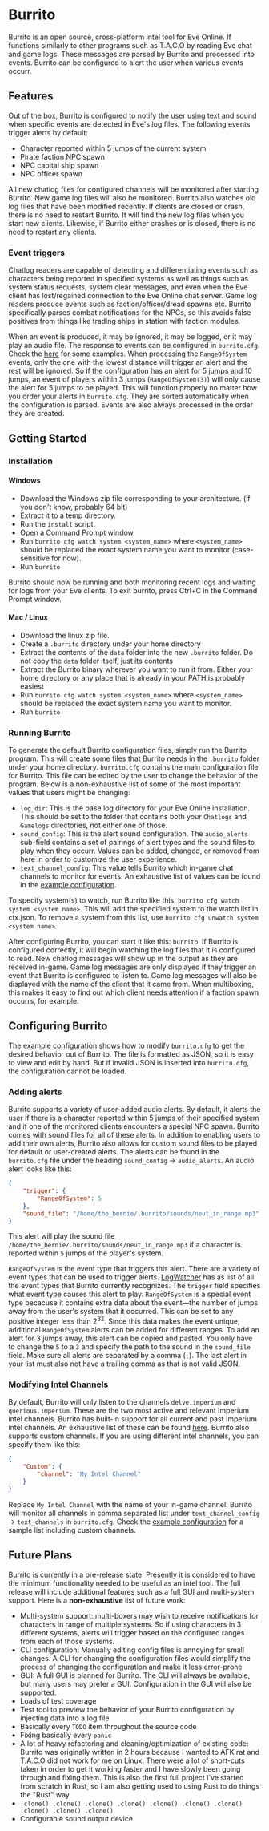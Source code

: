 # Burrito

Burrito is an open source, cross-platform intel tool for Eve Online. If functions similarly to other programs such as T.A.C.O by reading Eve chat and game logs. These messages are parsed by Burrito and processed into events. Burrito can be configured to alert the user when various events occurr.

## Features

Out of the box, Burrito is configured to notify the user using text and sound when specific events are detected in Eve's log files. The following events trigger alerts by default:

* Character reported within 5 jumps of the current system
* Pirate faction NPC spawn
* NPC capital ship spawn
* NPC officer spawn

All new chatlog files for configured channels will be monitored after starting Burrito. New game log files will also be monitored. Burrito also watches old log files that have been modified recently. If clients are closed or crash, there is no need to restart Burrito. It will find the new log files when you start new clients. Likewise, if Burrito either crashes or is closed, there is no need to restart any clients.

### Event triggers

Chatlog readers are capable of detecting and differentiating events such as characters being reported in specified systems as well as things such as system status requests, system clear messages, and even when the Eve client has lost/regained connection to the Eve Online chat server. Game log readers produce events such as faction/officer/dread spawns etc. Burrito specifically parses combat notifications for the NPCs, so this avoids false positives from things like trading ships in station with faction modules.

When an event is produced, it may be ignored, it may be logged, or it may play an audio file. The response to events can be configured in `burrito.cfg`. Check the [here](./example_cfg.cfg) for some examples. When processing the `RangeOfSystem` events, only the one with the lowest distance will trigger an alert and the rest will be ignored. So if the configuration has an alert for 5 jumps and 10 jumps, an event of players within 3 jumps (`RangeOfSystem(3)`) will only cause the alert for 5 jumps to be played. This will function properly no matter how you order your alerts in `burrito.cfg`. They are sorted automatically when the configuration is parsed. Events are also always processed in the order they are created.

## Getting Started

### Installation

#### Windows

* Download the Windows zip file corresponding to your architecture. (if you don't know, probably 64 bit)
* Extract it to a temp directory.
* Run the `install` script.
* Open a Command Prompt window
* Run `burrito cfg watch system <system_name>` where `<system_name>` should be replaced the exact system name you want to monitor (case-sensitive for now).
* Run `burrito`

Burrito should now be running and both monitoring recent logs and waiting for logs from your Eve clients. To exit burrito, press Ctrl+C in the Command Prompt window.

#### Mac / Linux

* Download the linux zip file.
* Create a `.burrito` directory under your home directory
* Extract the contents of the `data` folder into the new `.burrito` folder. Do not copy the `data` folder itself, just its contents
* Extract the Burrito binary wherever you want to run it from. Either your home directory or any place that is already in your PATH is probably easiest
* Run `burrito cfg watch system <system_name>` where `<system_name>` should be replaced the exact system name you want to monitor.
* Run `burrito`

### Running Burrito

To generate the default Burrito configuration files, simply run the Burrito program. This will create some files that Burrito needs in the `.burrito` folder under your home directory. `burrito.cfg` contains the main configuration file for Burrito. This file can be edited by the user to change the behavior of the program. Below is a non-exhaustive list of some of the most important values that users might be changing:

* `log_dir`: This is the base log directory for your Eve Online installation. This should be set to the folder that contains both your `Chatlogs` and `Gamelogs` directories, not either one of those.
* `sound_config`: This is the alert sound configuration. The `audio_alerts` sub-field contains a set of pairings of alert types and the sound files to play when they occurr. Values can be added, changed, or removed from here in order to customize the user experience.
* `text_channel_config`: This value tells Burrito which in-game chat channels to monitor for events. An exhaustive list of values can be found in the [example configuration](./example_cfg.cfg).

To specify system(s) to watch, run Burrito like this: `burrito cfg watch system <system name>`. This will add the specified system to the watch list in ctx.json. To remove a system from this list, use `burrito cfg unwatch system <system name>`.

After configuring Burrito, you can start it like this: `burrito`. If Burrito is configured correctly, it will begin watching the log files that it is configured to read. New chatlog messages  will show up in the output as they are received in-game. Game log messages are only displayed if they trigger an event that Burrito is configured to listen to. Game log messages will also be displayed with the name of the client that it came from. When multiboxing, this makes it easy to find out which client needs attention if a faction spawn occurrs, for example.

## Configuring Burrito

The [example configuration](./example_cfg.cfg) shows how to modify `burrito.cfg` to get the desired behavior out of Burrito. The file is formatted as JSON, so it is easy to view and edit by hand. But if invalid JSON is inserted into `burrito.cfg`, the configuration cannot be loaded.

### Adding alerts

Burrito supports a variety of user-added audio alerts. By default, it alerts the user if there is a character reported within 5 jumps of their specified system and if one of the monitored clients encounters a special NPC spawn. Burrito comes with sound files for all of these alerts. In addition to enabling users to add their own alerts, Burrito also allows for custom sound files to be played for default or user-created alerts. The alerts can be found in the `burrito.cfg` file under the  heading `sound_config` -> `audio_alerts`. An audio alert looks like this:

```JSON
{
    "trigger": {
        "RangeOfSystem": 5
    },
    "sound_file": "/home/the_bernie/.burrito/sounds/neut_in_range.mp3"
}
```

This alert will play the sound file `/home/the_bernie/.burrito/sounds/neut_in_range.mp3` if a character is reported within `5` jumps of the player's system.

`RangeOfSystem` is the event type that triggers this alert. There are a variety of event types that can be used to trigger alerts. [LogWatcher](./src/burrito/log_watcher.rs) has as list of all the event types that Burrito currently recognizes. The `trigger` field specifies what event type causes this alert to play. `RangeOfSystem` is a special event type becacuse it contains extra data about the event—the number of jumps away from the user's system that it occurred. This can be set to any positive integer less than 2<sup>32</sup>. Since this data makes the event unique, additional `RangeOfSystem` alerts can be added for different ranges. To add an alert for 3 jumps away, this alert can be copied and pasted. You only have to change the `5` to a `3` and specify the path to the sound in the `sound_file` field. Make sure all alerts are separated by a comma (`,`). The last alert in your list must also not have a trailing comma as that is not valid JSON.

### Modifying Intel Channels

By default, Burrito will only listen to the channels `delve.imperium` and `querious.imperium`. These are the two most active and relevant Imperium intel channels. Burrito has built-in support for all current and past Imperium intel channels. An exhaustive list of these can be found [here](src/burrito/log_reader.rs). Burrito also supports custom channels. If you are using different intel channels, you can specify them like this:

```JSON
{
    "Custom": {
        "channel": "My Intel Channel"
    }
}
```

Replace `My Intel Channel` with the name of your in-game channel. Burrito will monitor all channels in comma separated list under `text_channel_config` -> `text_channels` in `burrito.cfg`. Check the [example configuration](./example_cfg.cfg) for a sample list including custom channels.

## Future Plans

Burrito is currently in a pre-release state. Presently it is considered to have the minimum functionality needed to be useful as an intel tool. The full release will include additional features such as a full GUI and multi-system support. Here is a **non-exhaustive** list of future work:

* Multi-system support: multi-boxers may wish to receive notifications for characters in range of multiple systems. So if using characters in 3 different systems, alerts will trigger based on the configured ranges from each of those systems.
* CLI configuration: Manually editing config files is annoying for small changes. A CLI for changing the configuration files would simplify the process of changing the configuration and make it less error-prone
* GUI: A full GUI is planned for Burrito. The CLI will always be available, but many users may prefer a GUI. Configuration in the GUI will also be supported.
* Loads of test coverage
* Test tool to preview the behavior of your Burrito configuration by injecting data into a log file
* Basically every `TODO` item throughout the source code
* Fixing basically every `panic`
* A lot of heavy refactoring and cleaning/optimization of existing code: Burrito was originally written in 2 hours because I wanted to AFK rat and T.A.C.O did not work for me on Linux. There were a lot of short-cuts taken in order to get it working faster and I have slowly been going through and fixing them. This is also the first full project I've started from scratch in Rust, so I am also getting used to using Rust to do things the "Rust" way.
* `.clone() .clone() .clone() .clone() .clone() .clone() .clone() .clone() .clone() .clone()`
* Configurable sound output device
